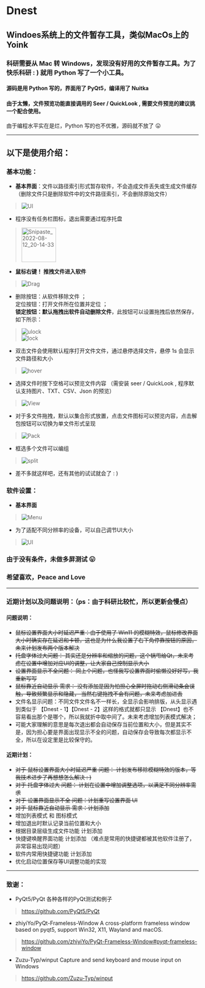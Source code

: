 # Dnest
## Windoes系统上的文件暂存工具，类似MacOs上的Yoink 

### 科研需要从 Mac 转 Windows，发现没有好用的文件暂存工具。为了快乐科研 : ) 就用 Python 写了一个小工具。

#### 源码是用 Python 写的，界面用了 PyQt5，编译用了 Nuitka
#### 由于太懒，文件预览功能直接调用的 Seer / QuickLook , 需要文件预览的建议挑一个配合使用。

 由于编程水平实在是烂，Python 写的也不优雅，源码就不放了 &#x1F61B;
 
 ***
 ## 以下是使用介绍：
 ### 基本功能：
 - **基本界面**：文件以路径索引形式暂存软件，不会造成文件丢失或生成文件缓存 （删除文件只是删除软件中的文件路径索引，不会删除原始文件）
> ![UI](https://user-images.githubusercontent.com/23145087/184356091-e1655629-09a7-454d-b509-911e7a3d494e.png)
 - 程序没有任务栏图标，退出需要通过程序托盘 
> <img width="90" alt="Snipaste_2022-08-12_20-14-33" src="https://user-images.githubusercontent.com/23145087/184351825-4e38f2ed-b2f6-4305-bee6-7af75886e0c0.png">
 - **鼠标右键！ 推拽文件进入软件**
 > ![Drag](https://user-images.githubusercontent.com/23145087/184354127-dd168e58-93a6-437e-ae2b-69d3c291ff8f.gif)
- 删除按钮：从软件移除文件 ；</br> 定位按钮：打开文件所在位置并定位 ；</br> **锁定按钮：默认拖拽出软件自动删除文件**，此按钮可以设置拖拽后依然保存，如下所示： </br>
> ![ulock](https://user-images.githubusercontent.com/23145087/184358514-a0e86636-f990-46bf-a1b4-fbd6b4df51cc.gif) </br> 
> ![lock](https://user-images.githubusercontent.com/23145087/184358563-2c485f14-a580-4b46-9122-67106796bad4.gif) </br> 
- 双击文件会使用默认程序打开文件文件，通过悬停选择文件，悬停 1s 会显示文件路径和大小
> ![hover](https://user-images.githubusercontent.com/23145087/184359519-5c33f25c-1508-4bca-b36d-b2f2422493e2.gif)
- 选择文件时按下空格可以预览文件内容 （需安装 seer / QuickLook , 程序默认支持图片、TXT、CSV、Json 的预览）
> ![View](https://user-images.githubusercontent.com/23145087/184362554-2593b1ab-40f6-42cd-9fd2-51fc0084825c.gif)
- 对于多文件拖拽，默认以集合形式放置，点击文件图标可以预览内容，点击解包按钮可以切换为单文件形式呈现
> ![Pack](https://user-images.githubusercontent.com/23145087/184361818-1f020e51-79c4-42c3-b324-712353f24048.gif)
- 框选多个文件可以编组
> ![split](https://user-images.githubusercontent.com/23145087/184362159-9c6cdeb6-b81b-4056-850e-35866ea55a65.gif)
- 差不多就这样吧，还有其他的试试就会了 : )
 ### 软件设置：
 - **基本界面**
 > ![Menu](https://user-images.githubusercontent.com/23145087/184364371-a576f15e-2bed-4397-b92b-c5cd7923e720.png)
 - 为了适配不同分辨率的设备，可以自己调节UI大小
 > ![UI](https://user-images.githubusercontent.com/23145087/184365544-1ee2db09-152f-4313-a79a-ab3bfc5a0100.gif)
 ### 由于没有条件，未做多屏测试 &#x1F61B;
 ### 希望喜欢，Peace and Love 

 ***
 ### 近期计划以及问题说明：（ps：由于科研比较忙，所以更新会慢点）
 #### 问题说明：
 - ~~鼠标设置界面大小时延迟严重：由于使用了 Win11 的模糊特效，鼠标修改界面大小时确实存在延迟和卡顿，这也是为什么我设置了右下角停靠按钮的原因，未来计划发布两个版本解决~~
 - ~~托盘字体过大问题： 其实还是分辨率和缩放的问题，这个锅甩给Qt，未来考虑在设置中增加对应UI的调整，让大家自己控制显示大小~~
 - ~~设置界面显示不全问题： 同上个问题，也怪我写设置界面时偷懒没好好写，我重新写写~~
 - ~~鼠标靠近自动显示 需求： 没有添加是因为怕担心全屏时拖动右侧滑动条会误触，导致频繁显示和隐藏， 当然右键拖拽不会有问题，未来考虑加进去~~
 - 文件名显示问题：不同文件文件名不一样长，全显示会影响排版，从头显示遇到类似于 【Dnest - 1】【Dnest - 2】这样的格式就都只显示 【Dnest】也不容易看出那个是哪个，所以我就折中取中间了。未来考虑增加列表模式解决；
 - 可能大家理解的意思是每次退出都会自动保存当前位置和大小，但是其实不是，因为担心要是界面出现显示不全的问题，自动保存会导致每次都显示不全，所以在设定里是比较保守的。
 
 #### 近期计划：
 - ~~对于 鼠标设置界面大小时延迟严重 问题： 计划发布移除模糊特效的版本，等我技术进步了再想想怎么解决 : )~~
 - ~~对于 托盘字体过大 问题： 计划在设置中增加调整选项，以满足不同分辨率需求~~
 - ~~对于 设置界面显示不全 问题：计划重写设置界面 UI~~
 - ~~对于 鼠标靠近自动显示 需求：计划添加~~
 - 增加列表模式 和 图标模式
 - 增加退出时默认记录当前位置和大小
 - 根据目录层级生成文件功能 计划添加
 - 快捷键唤醒界面功能 计划添加 （难点是常用的快捷键都被其他软件注册了，非常容易出现问题）
 - 软件内常用快捷键功能 计划添加
 - 优化启动位置保存等UI调整功能的实现
 
 ***
 ### 致谢：
 - PyQt5/PyQt 各种各样的PyQt测试和例子
 > https://github.com/PyQt5/PyQt
 - zhiyiYo/PyQt-Frameless-Window A cross-platform frameless window based on pyqt5, support Win32, X11, Wayland and macOS.
 > https://github.com/zhiyiYo/PyQt-Frameless-Window#pyqt-frameless-window
 - Zuzu-Typ/winput Capture and send keyboard and mouse input on Windows
 > https://github.com/Zuzu-Typ/winput
